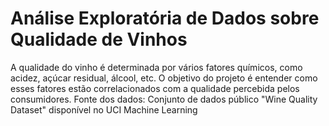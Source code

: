 # Análise Exploratória de Dados sobre Qualidade de Vinhos 
<p> A qualidade do vinho é determinada por vários fatores químicos, como acidez, açúcar residual, álcool, etc.
O objetivo do projeto é entender como esses fatores estão correlacionados com a qualidade percebida pelos consumidores.
Fonte dos dados: Conjunto de dados público "Wine Quality Dataset" disponível no UCI Machine Learning </p>
